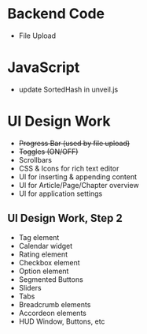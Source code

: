 Backend Code
============

* File Upload

JavaScript
==========

* update SortedHash in unveil.js

UI Design Work
==============

* <strike>Progress Bar (used by file upload)</strike>
* <strike>Toggles (ON/OFF)</strike>
* Scrollbars
* CSS & Icons for rich text editor
* UI for inserting & appending content
* UI for Article/Page/Chapter overview
* UI for application settings

UI Design Work, Step 2
----------------------

* Tag element
* Calendar widget
* Rating element
* Checkbox element
* Option element
* Segmented Buttons
* Sliders
* Tabs
* Breadcrumb elements
* Accordeon elements
* HUD Window, Buttons, etc


